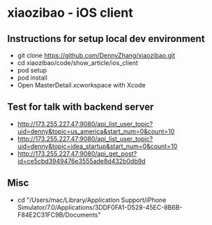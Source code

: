 xiaozibao - iOS client
=========

## Instructions for setup local dev environment
- git clone https://github.com/DennyZhang/xiaozibao.git
- cd xiaozibao/code/show_article/ios_client
- pod setup
- pod install
- Open MasterDetail.xcworkspace with Xcode

## Test for talk with backend server
- http://173.255.227.47:9080/api_list_user_topic?uid=denny&topic=us_america&start_num=0&count=10
- http://173.255.227.47:9080/api_list_user_topic?uid=denny&topic=idea_startup&start_num=0&count=10
- http://173.255.227.47:9080/api_get_post?id=ce5cbd3949476e3555ade8d432b0db9d

## Misc
- cd "/Users/mac/Library/Application Support/iPhone Simulator/7.0/Applications/3DDF0FA1-D528-45EC-8B6B-F84E2C31FC9B/Documents"
